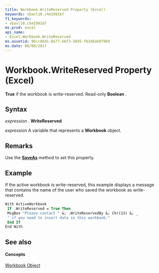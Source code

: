 ```yaml
---
title: Workbook.WriteReserved Property (Excel)
keywords: vbaxl10.chm199167
f1_keywords:
- vbaxl10.chm199167
ms.prod: excel
api_name:
- Excel.Workbook.WriteReserved
ms.assetid: 96cc86d1-0e77-b6f3-3045-f6346de0f969
ms.date: 06/08/2017
---
```



# Workbook.WriteReserved Property (Excel)

 **True** if the workbook is write-reserved. Read-only **Boolean** .


## Syntax

 _expression_ . **WriteReserved**

 _expression_ A variable that represents a **Workbook** object.


## Remarks

Use the  **[SaveAs](Excel.Workbook.SaveAs.md)** method to set this property.


## Example

If the active workbook is write-reserved, this example displays a message that contains the name of the user who saved the workbook as write-reserved.


```vb
With ActiveWorkbook 
 If .WriteReserved = True Then 
 MsgBox "Please contact " &; .WriteReservedBy &; Chr(13) &; _ 
 " if you need to insert data in this workbook." 
 End If 
End With
```


## See also


#### Concepts


[Workbook Object](Excel.Workbook.md)


